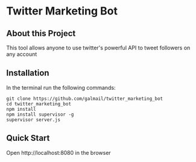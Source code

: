 Twitter Marketing Bot
================================================

## About this Project ##

This tool allows anyone to use twitter's powerful API to tweet followers on any account

## Installation ##

In the terminal run the following commands:

```
git clone https://github.com/galmail/twitter_marketing_bot
cd twitter_marketing_bot
npm install
npm install supervisor -g
supervisor server.js
```

## Quick Start ##

Open http://localhost:8080 in the browser

